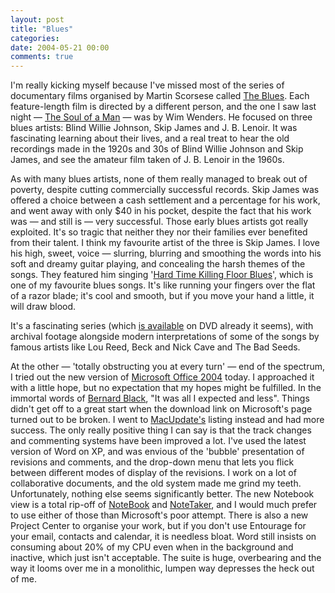 ```yaml
---
layout: post
title: "Blues"
categories:
date: 2004-05-21 00:00
comments: true
---
```


<p>I'm really kicking myself because I've missed most of the series of documentary films organised by Martin Scorsese called <a href="http://www.bbc.co.uk/bbcfour/music/features/blues.shtml">The Blues</a>.  Each feature-length film is directed by a different person, and the one I saw last night &mdash; <a href="http://www.pbs.org/theblues/aboutfilms/wenders.html" title="Wim Wenders' The Soul of a Man">The Soul of a Man</a> &mdash; was by Wim Wenders. He focused on three blues artists: Blind Willie Johnson, Skip James and J. B. Lenoir. It was fascinating learning about their lives, and a real treat to hear the old recordings made in the 1920s and 30s of Blind Willie Johnson and Skip James, and see the amateur film taken of J. B. Lenoir in the 1960s.</p><p>As with many blues artists, none of them really managed to break out of poverty, despite cutting commercially successful records. Skip James was offered a choice between a cash settlement and a percentage for his work, and went away with only $40 in his pocket, despite the fact that his work was &mdash; and still is &mdash; very successful. Those early blues artists got really exploited. It's so tragic that neither they nor their families ever benefited from their talent. I think my favourite artist of the three is Skip James. I love his high, sweet, voice &mdash; slurring, blurring and smoothing the words into his soft and dreamy guitar playing, and concealing the harsh themes of the songs. They featured him singing '<a href="http://www.cr.nps.gov/delta/blues/people/skip_james.htm" title="Listen to a sample of Hard Time Killing Floor Blues here">Hard Time Killing Floor Blues</a>', which is one of my favourite blues songs. It's like running your fingers over the flat of a razor blade; it's cool and smooth, but if you move your hand a little, it will draw blood.</p><p>It's a fascinating series (which <a href="http://www.amazon.co.uk/exec/obidos/ASIN/B0001HK0KM/butshesagirl-21" title="Buy it on Amazon.co.uk">is available</a> on DVD already it seems), with archival footage alongside modern interpretations of some of the songs by famous artists like Lou Reed, Beck and Nick Cave and The Bad Seeds.</p>

<p>At the other &mdash; 'totally obstructing you at every turn' &mdash; end of the spectrum, I tried out the new version of <a href="http://www.microsoft.com/mac/default.aspx?pid=office2004td" title="Office 2004 Test Drive">Microsoft Office 2004</a> today. I approached it with a little hope, but no expectation that my hopes might be fulfilled. In the immortal words of <a href="http://www.rousette.org.uk/blog/archives/2004/04/16/black-books/">Bernard Black</a>, "It was all I expected and less". Things didn't get off to a great start when the download link on Microsoft's page turned out to be broken. I went to <a href="http://macupdate.com/info.php/id/7884" title="Office 2004 Test Drive - MacUpdate">MacUpdate's</a> listing instead and had more success. The only really positive thing I can say is that the track changes and commenting systems have been improved a lot. I've used the latest version of Word on XP, and was envious of the 'bubble' presentation of revisions and comments, and the drop-down menu that lets you flick between different modes of display of the revisions. I work on a lot of collaborative documents, and the old system made me grind my teeth. Unfortunately, nothing else seems significantly better. The new Notebook view is a total rip-off of <a href="http://circusponies.com/" title="Circus Ponies NoteBook">NoteBook</a> and <a href="http://www.aquaminds.com/index.jsp" title="Aquamind's NoteTaker">NoteTaker</a>, and I would much prefer to use either of those than Microsoft's poor attempt. There is also a new Project Center to organise your work, but if you don't use Entourage for your email, contacts and calendar, it is needless bloat. Word still insists on consuming about 20% of my CPU even when in the background and inactive, which just isn't acceptable. The suite is huge, overbearing and the way it looms over me in a monolithic, lumpen way depresses the heck out of me.</p>
